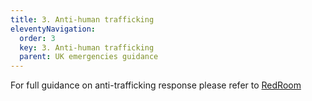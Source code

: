 ```yaml
---
title: 3. Anti-human trafficking
eleventyNavigation:
  order: 3
  key: 3. Anti-human trafficking
  parent: UK emergencies guidance
---
```


For full guidance on anti-trafficking response please refer to [RedRoom](https://britishredcross.interactgo.com/Interact/Pages/Content/Document.aspx?id=10275&SearchId=872845)
